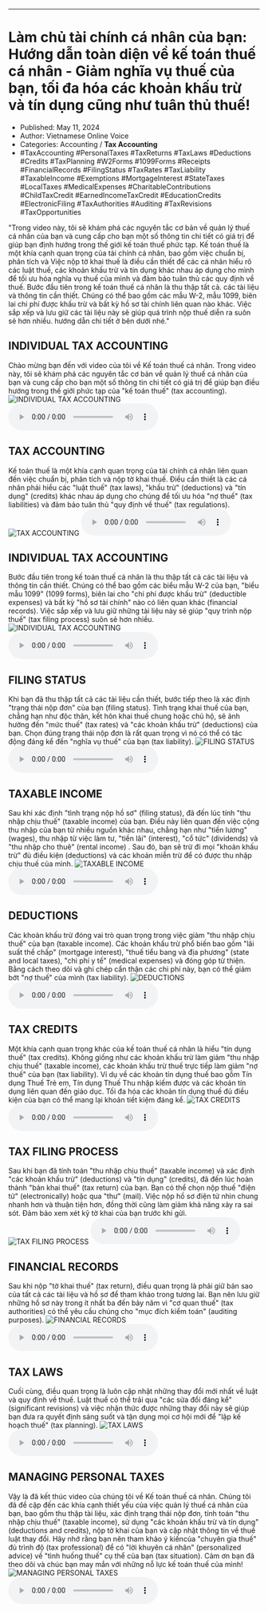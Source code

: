 
---

# Làm chủ tài chính cá nhân của bạn: Hướng dẫn toàn diện về kế toán thuế cá nhân - Giảm nghĩa vụ thuế của bạn, tối đa hóa các khoản khấu trừ và tín dụng cũng như tuân thủ thuế!

- Published: May 11, 2024
- Author: Vietnamese Online Voice
- Categories: Accounting / **Tax Accounting**
- #TaxAccounting #PersonalTaxes #TaxReturns #TaxLaws #Deductions #Credits #TaxPlanning #W2Forms #1099Forms #Receipts #FinancialRecords #FilingStatus #TaxRates #TaxLiability #TaxableIncome #Exemptions #MortgageInterest #StateTaxes #LocalTaxes #MedicalExpenses #CharitableContributions #ChildTaxCredit #EarnedIncomeTaxCredit #EducationCredits #ElectronicFiling #TaxAuthorities #Auditing #TaxRevisions #TaxOpportunities

"Trong video này, tôi sẽ khám phá các nguyên tắc cơ bản về quản lý thuế cá nhân của bạn và cung cấp cho bạn một số thông tin chi tiết có giá trị để giúp bạn định hướng trong thế giới kế toán thuế phức tạp. Kế toán thuế là một khía cạnh quan trọng của tài chính cá nhân, bao gồm việc chuẩn bị, phân tích và Việc nộp tờ khai thuế là điều cần thiết để các cá nhân hiểu rõ các luật thuế, các khoản khấu trừ và tín dụng khác nhau áp dụng cho mình để tối ưu hóa nghĩa vụ thuế của mình và đảm bảo tuân thủ các quy định về thuế. Bước đầu tiên trong kế toán thuế cá nhân là thu thập tất cả. các tài liệu và thông tin cần thiết. Chúng có thể bao gồm các mẫu W-2, mẫu 1099, biên lai chi phí được khấu trừ và bất kỳ hồ sơ tài chính liên quan nào khác. Việc sắp xếp và lưu giữ các tài liệu này sẽ giúp quá trình nộp thuế diễn ra suôn sẻ hơn nhiều. hướng dẫn chi tiết ở bên dưới nhé."


## INDIVIDUAL TAX ACCOUNTING

Chào mừng bạn đến với video của tôi về Kế toán thuế cá nhân. Trong video này, tôi sẽ khám phá các nguyên tắc cơ bản về quản lý thuế cá nhân của bạn và cung cấp cho bạn một số thông tin chi tiết có giá trị để giúp bạn điều hướng trong thế giới phức tạp của "kế toán thuế" (tax accounting).
![INDIVIDUAL TAX ACCOUNTING](https://http-archiver-apis-production-80.schnworks.com/storage/images/transitions/2024-05-11/transition--1080754525-Montserrat-Regular-4A148C.jpg)
<audio controls>
    <source src="https://http-archiver-apis-production-80.schnworks.com/storage/storage/audio/file-991221406.mp3" type="audio/mpeg">
</audio>



## TAX ACCOUNTING

Kế toán thuế là một khía cạnh quan trọng của tài chính cá nhân liên quan đến việc chuẩn bị, phân tích và nộp tờ khai thuế. Điều cần thiết là các cá nhân phải hiểu các "luật thuế" (tax laws), "khấu trừ" (deductions) và "tín dụng" (credits) khác nhau áp dụng cho chúng để tối ưu hóa "nợ thuế" (tax liabilities) và đảm bảo tuân thủ "quy định về thuế" (tax regulations).
![TAX ACCOUNTING](https://http-archiver-apis-production-80.schnworks.com/storage/images/transitions/2024-05-11/transition--23798830184-Montserrat-SemiBold-004895.jpg)
<audio controls>
    <source src="https://http-archiver-apis-production-80.schnworks.com/storage/storage/audio/file-2945673791.mp3" type="audio/mpeg">
</audio>



## INDIVIDUAL TAX ACCOUNTING

Bước đầu tiên trong kế toán thuế cá nhân là thu thập tất cả các tài liệu và thông tin cần thiết. Chúng có thể bao gồm các biểu mẫu W-2 của bạn, "biểu mẫu 1099" (1099 forms), biên lai cho "chi phí được khấu trừ" (deductible expenses) và bất kỳ "hồ sơ tài chính" nào có liên quan khác (financial records). Việc sắp xếp và lưu giữ những tài liệu này sẽ giúp "quy trình nộp thuế" (tax filing process) suôn sẻ hơn nhiều.
![INDIVIDUAL TAX ACCOUNTING](https://http-archiver-apis-production-80.schnworks.com/storage/images/transitions/2024-05-10/transition-4361837504-Montserrat-Regular-7B1FA2.jpg)
<audio controls>
    <source src="https://http-archiver-apis-production-80.schnworks.com/storage/storage/audio/file-24015131548.mp3" type="audio/mpeg">
</audio>



## FILING STATUS

Khi bạn đã thu thập tất cả các tài liệu cần thiết, bước tiếp theo là xác định "trạng thái nộp đơn" của bạn (filing status). Tình trạng khai thuế của bạn, chẳng hạn như độc thân, kết hôn khai thuế chung hoặc chủ hộ, sẽ ảnh hưởng đến "mức thuế" (tax rates) và "các khoản khấu trừ" (deductions) của bạn. Chọn đúng trạng thái nộp đơn là rất quan trọng vì nó có thể có tác động đáng kể đến "nghĩa vụ thuế" của bạn (tax liability).
![FILING STATUS](https://http-archiver-apis-production-80.schnworks.com/storage/images/transitions/2024-05-11/transition-27197714863-Montserrat-Medium-004895.jpg)
<audio controls>
    <source src="https://http-archiver-apis-production-80.schnworks.com/storage/storage/audio/file-16364280016.mp3" type="audio/mpeg">
</audio>



## TAXABLE INCOME

Sau khi xác định "tình trạng nộp hồ sơ" (filing status), đã đến lúc tính "thu nhập chịu thuế" (taxable income) của bạn. Điều này liên quan đến việc cộng thu nhập của bạn từ nhiều nguồn khác nhau, chẳng hạn như "tiền lương" (wages), thu nhập từ việc làm tư, "tiền lãi" (interest), "cổ tức" (dividends) và "thu nhập cho thuê" (rental income) . Sau đó, bạn sẽ trừ đi mọi "khoản khấu trừ" đủ điều kiện (deductions) và các khoản miễn trừ để có được thu nhập chịu thuế của mình.
![TAXABLE INCOME](https://http-archiver-apis-production-80.schnworks.com/storage/images/transitions/2024-05-10/transition--23731759982-Montserrat-SemiBold-880E4F.jpg)
<audio controls>
    <source src="https://http-archiver-apis-production-80.schnworks.com/storage/storage/audio/file-30342442749.mp3" type="audio/mpeg">
</audio>



## DEDUCTIONS

Các khoản khấu trừ đóng vai trò quan trọng trong việc giảm "thu nhập chịu thuế" của bạn (taxable income). Các khoản khấu trừ phổ biến bao gồm "lãi suất thế chấp" (mortgage interest), "thuế tiểu bang và địa phương" (state and local taxes), "chi phí y tế" (medical expenses) và đóng góp từ thiện. Bằng cách theo dõi và ghi chép cẩn thận các chi phí này, bạn có thể giảm bớt "nợ thuế" của mình (tax liability).
![DEDUCTIONS](https://http-archiver-apis-production-80.schnworks.com/storage/images/transitions/2024-05-10/transition--5740749253-Montserrat-Medium-7B1FA2.jpg)
<audio controls>
    <source src="https://http-archiver-apis-production-80.schnworks.com/storage/storage/audio/file-21963817471.mp3" type="audio/mpeg">
</audio>



## TAX CREDITS

Một khía cạnh quan trọng khác của kế toán thuế cá nhân là hiểu "tín dụng thuế" (tax credits). Không giống như các khoản khấu trừ làm giảm "thu nhập chịu thuế" (taxable income), các khoản khấu trừ thuế trực tiếp làm giảm "nợ thuế" của bạn (tax liability). Ví dụ về các khoản tín dụng thuế bao gồm Tín dụng Thuế Trẻ em, Tín dụng Thuế Thu nhập kiếm được và các khoản tín dụng liên quan đến giáo dục. Tối đa hóa các khoản tín dụng thuế đủ điều kiện của bạn có thể mang lại khoản tiết kiệm đáng kể.
![TAX CREDITS](https://http-archiver-apis-production-80.schnworks.com/storage/images/transitions/2024-05-11/transition-130257589-Montserrat-Thin-673AB7.jpg)
<audio controls>
    <source src="https://http-archiver-apis-production-80.schnworks.com/storage/storage/audio/file-21699670115.mp3" type="audio/mpeg">
</audio>



## TAX FILING PROCESS

Sau khi bạn đã tính toán "thu nhập chịu thuế" (taxable income) và xác định "các khoản khấu trừ" (deductions) và "tín dụng" (credits), đã đến lúc hoàn thành "bản khai thuế" (tax return) của bạn. Bạn có thể chọn nộp thuế "điện tử" (electronically) hoặc qua "thư" (mail). Việc nộp hồ sơ điện tử nhìn chung nhanh hơn và thuận tiện hơn, đồng thời cũng làm giảm khả năng xảy ra sai sót. Đảm bảo xem xét kỹ tờ khai của bạn trước khi gửi.
![TAX FILING PROCESS](https://http-archiver-apis-production-80.schnworks.com/storage/images/transitions/2024-05-11/transition-7905311854-Montserrat-SemiBold-9C27B0.jpg)
<audio controls>
    <source src="https://http-archiver-apis-production-80.schnworks.com/storage/storage/audio/file-49270400907.mp3" type="audio/mpeg">
</audio>



## FINANCIAL RECORDS

Sau khi nộp "tờ khai thuế" (tax return), điều quan trọng là phải giữ bản sao của tất cả các tài liệu và hồ sơ để tham khảo trong tương lai. Bạn nên lưu giữ những hồ sơ này trong ít nhất ba đến bảy năm vì "cơ quan thuế" (tax authorities) có thể yêu cầu chúng cho "mục đích kiểm toán" (auditing purposes).
![FINANCIAL RECORDS](https://http-archiver-apis-production-80.schnworks.com/storage/images/transitions/2024-05-11/transition--19792651931-Montserrat-ExtraBold-1A237E.jpg)
<audio controls>
    <source src="https://http-archiver-apis-production-80.schnworks.com/storage/storage/audio/file-3811467545.mp3" type="audio/mpeg">
</audio>



## TAX LAWS

Cuối cùng, điều quan trọng là luôn cập nhật những thay đổi mới nhất về luật và quy định về thuế. Luật thuế có thể trải qua "các sửa đổi đáng kể" (significant revisions) và việc nhận thức được những thay đổi này sẽ giúp bạn đưa ra quyết định sáng suốt và tận dụng mọi cơ hội mới để "lập kế hoạch thuế" (tax planning).
![TAX LAWS](https://http-archiver-apis-production-80.schnworks.com/storage/images/transitions/2024-05-11/transition-42271501216-Montserrat-Bold-880E4F.jpg)
<audio controls>
    <source src="https://http-archiver-apis-production-80.schnworks.com/storage/storage/audio/file-35678368253.mp3" type="audio/mpeg">
</audio>



## MANAGING PERSONAL TAXES

Vậy là đã kết thúc video của chúng tôi về Kế toán thuế cá nhân. Chúng tôi đã đề cập đến các khía cạnh thiết yếu của việc quản lý thuế cá nhân của bạn, bao gồm thu thập tài liệu, xác định trạng thái nộp đơn, tính toán "thu nhập chịu thuế" (taxable income), sử dụng "các khoản khấu trừ và tín dụng" (deductions and credits), nộp tờ khai của bạn và cập nhật thông tin về thuế luật thay đổi. Hãy nhớ rằng bạn nên tham khảo ý kiến ​​của "chuyên gia thuế" đủ trình độ (tax professional) để có "lời khuyên cá nhân" (personalized advice) về "tình huống thuế" cụ thể của bạn (tax situation). Cảm ơn bạn đã theo dõi và chúc bạn may mắn với những nỗ lực kế toán thuế của mình!
![MANAGING PERSONAL TAXES](https://http-archiver-apis-production-80.schnworks.com/storage/images/transitions/2024-05-11/transition-280118954-Montserrat-Thin-1A237E.jpg)
<audio controls>
    <source src="https://http-archiver-apis-production-80.schnworks.com/storage/storage/audio/file-9508500052.mp3" type="audio/mpeg">
</audio>

